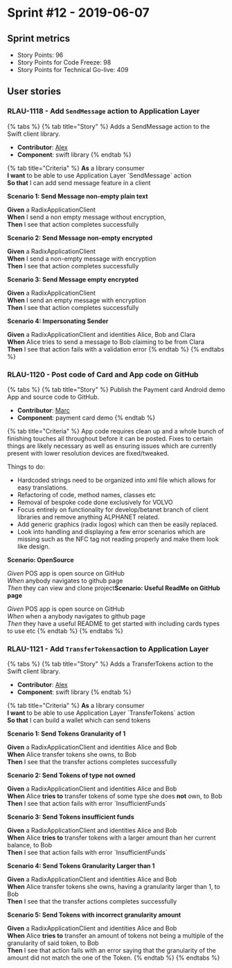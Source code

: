 # Sprint \#12 - 2019-06-07

## Sprint metrics

* Story Points: 96
* Story Points for Code Freeze: 98
* Story Points for Technical Go-live: 409

## User stories

### RLAU-1118 - Add `SendMessage` action to Application Layer

{% tabs %}
{% tab title="Story" %}
Adds a SendMessage action to the Swift client library.

* **Contributor**: [Alex](https://github.com/Sajjon)
* **Component**: swift library
{% endtab %}

{% tab title="Criteria" %}
**As** a library consumer  
 **I want** to be able to use Application Layer \`SendMessage\` action  
 **So that** I can add send message feature in a client

**Scenario 1: Send Message non-empty plain text**

**Given** a RadixApplicationClient  
 **When** I send a non empty message without encryption,  
 **Then** I see that action completes successfully

**Scenario 2: Send Message non-empty encrypted**

**Given** a RadixApplicationClient  
 **When** I send a non-empty message with encryption  
 **Then** I see that action completes successfully

**Scenario 3: Send Message empty encrypted**

**Given** a RadixApplicationClient  
 **When** I send an empty message with encryption  
 **Then** I see that action completes successfully

**Scenario 4: Impersonating Sender**

**Given** a RadixApplicationClient and identities Alice, Bob and Clara  
 **When** Alice tries to send a message to Bob claiming to be from Clara  
 **Then** I see that action fails with a validation error
{% endtab %}
{% endtabs %}

### RLAU-1120 - Post code of Card and App code on GitHub

{% tabs %}
{% tab title="Story" %}
Publish the Payment card Android demo App and source code to GitHub.

* **Contributor**: [Marc](https://github.com/MarcRubio)
* **Component**: payment card demo
{% endtab %}

{% tab title="Criteria" %}
App code requires clean up and a whole bunch of finishing touches all throughout before it can be posted. Fixes to certain things are likely necessary as well as ensuring issues which are currently present with lower resolution devices are fixed/tweaked.

Things to do:

* Hardcoded strings need to be organized into xml file which allows for easy translations.
* Refactoring of code, method names, classes etc
* Removal of bespoke code done exclusively for VOLVO
* Focus entirely on functionality for develop/betanet branch of client libraries and remove anything ALPHANET related.
* Add generic graphics \(radix logos\) which can then be easily replaced.
* Look into handling and displaying a few error scenarios which are missing such as the NFC tag not reading properly and make them look like design.

**Scenario: OpenSource**

_Given_ POS app is open source on GitHub  
 _When_ anybody navigates to github page  
 _Then_ they can view and clone project**Scenario: Useful ReadMe on GitHub page**

_Given_ POS app is open source on GitHub  
 _When_ when a anybody navigates to github page  
 _Then_ they have a useful README to get started with including cards types to use etc
{% endtab %}
{% endtabs %}

### RLAU-1121 - Add `TransferTokens`action to Application Layer

{% tabs %}
{% tab title="Story" %}
Adds a TransferTokens action to the Swift client library.

* **Contributor**: [Alex](https://github.com/Sajjon)
* **Component**: swift library
{% endtab %}

{% tab title="Criteria" %}
**As** a library consumer  
 **I want** to be able to use Application Layer \`TransferTokens\` action  
 **So that** I can build a wallet which can send tokens

**Scenario 1: Send Tokens Granularity of 1**

**Given** a RadixApplicationClient and identities Alice and Bob  
 **When** Alice transfer tokens she owns, to Bob  
 **Then** I see that the transfer actions completes successfully

**Scenario 2: Send Tokens of type not owned**

**Given** a RadixApplicationClient and identities Alice and Bob  
 **When** Alice **tries to** transfer tokens of some type she does **not** own, to Bob  
 **Then** I see that action fails with error \`InsufficientFunds\`

**Scenario 3: Send Tokens insufficient funds**

**Given** a RadixApplicationClient and identities Alice and Bob  
 **When** Alice **tries to** transfer tokens with a larger amount than her current balance, to Bob  
 **Then** I see that action fails with error \`InsufficientFunds\`

**Scenario 4: Send Tokens Granularity Larger than 1**

**Given** a RadixApplicationClient and identities Alice and Bob  
 **When** Alice transfer tokens she owns, having a granularity larger than 1, to Bob  
 **Then** I see that the transfer actions completes successfully

**Scenario 5: Send Tokens with incorrect granularity amount**

**Given** a RadixApplicationClient and identities Alice and Bob  
 **When** Alice **tries to** transfer an amount of tokens not being a multiple of the granularity of said token, to Bob  
 **Then** I see that action fails with an error saying that the granularity of the amount did not match the one of the Token.
{% endtab %}
{% endtabs %}


